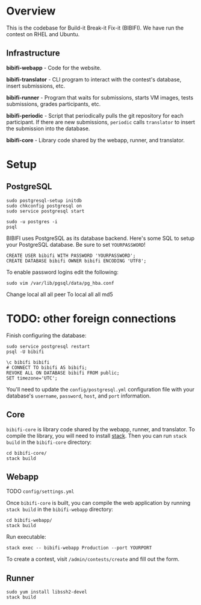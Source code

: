 Overview
========

This is the codebase for Build-it Break-it Fix-it (BIBIFI). 
We have run the contest on RHEL and Ubuntu. 

Infrastructure
--------------

__bibifi-webapp__ - Code for the website. 

__bibifi-translator__ - CLI program to interact with the contest's database, insert submissions, etc.

__bibifi-runner__ - Program that waits for submissions, starts VM images, tests submissions, grades participants, etc.

__bibifi-periodic__ - Script that periodically pulls the git repository for each participant. If there are new submissions, `periodic` calls `translator` to insert the submission into the database.

__bibifi-core__ - Library code shared by the webapp, runner, and translator.


Setup
=====

PostgreSQL
----------

	sudo postgresql-setup initdb
	sudo chkconfig postgresql on
	sudo service postgresql start

	sudo -u postgres -i
	psql


BIBIFI uses PostgreSQL as its database backend. 
Here's some SQL to setup your PostgreSQL database. Be sure to set `YOURPASSWORD`!

	CREATE USER bibifi WITH PASSWORD 'YOURPASSWORD';
	CREATE DATABASE bibifi OWNER bibifi ENCODING 'UTF8';

To enable password logins edit the following:

	sudo vim /var/lib/pgsql/data/pg_hba.conf

Change
	local  all      all          peer
To
	local  all      all          md5 
# TODO: other foreign connections

Finish configuring the database:

	sudo service postgresql restart
	psql -U bibifi

	\c bibifi bibifi
	# CONNECT TO bibifi AS bibifi;
	REVOKE ALL ON DATABASE bibifi FROM public;
	SET timezone='UTC';

You'll need to update the `config/postgresql.yml` configuration file with your database's `username`, `password`, `host`, and `port` information.

Core
----

`bibifi-core` is library code shared by the webapp, runner, and translator.
To compile the library, you will need to install [stack](https://haskellstack.org). 
Then you can run `stack build` in the `bibifi-core` directory:

	cd bibifi-core/
	stack build

Webapp
------

TODO `config/settings.yml`

Once `bibifi-core` is built, you can compile the web application by running `stack build` in the `bibifi-webapp` directory:

	cd bibifi-webapp/
	stack build

Run executable:

	stack exec -- bibifi-webapp Production --port YOURPORT

To create a contest, visit `/admin/contests/create` and fill out the form. 

Runner
------

	sudo yum install libssh2-devel
	stack build

